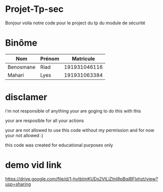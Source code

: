 # Projet-Tp-sec
Bonjour voila notre code pour le project du tp du module de sécurité 

# Binôme

| Nom       	| Prénom 	| Matricule    	|
|-----------	|--------	|--------------	|
| Benosmane 	| Riad   	| 191931046116 	|
| Mahari    	| Lyes   	| 191931063384 	|

# disclamer

i'm not responsible of anything your are goging to do this with this

your are resposible for all your actions

your are not allowed to use this code without my permission and for now your not allowed :)

this code was created for educational purposes only

# demo vid link

https://drive.google.com/file/d/1-hytbtmKUDs2VILiZtnI8pBqjBFIxhzt/view?usp=sharing
